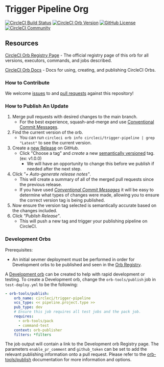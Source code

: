 # Trigger Pipeline Org

[![CircleCI Build Status](https://circleci.com/gh/CircleCI-Public/trigger-pipeline-orb.svg?style=shield "CircleCI Build Status")](https://circleci.com/gh/CircleCI-Public/trigger-pipeline-orb) [![CircleCI Orb Version](https://badges.circleci.com/orbs/circleci/trigger-pipeline.svg)](https://circleci.com/developer/orbs/orb/circleci/trigger-pipeline) [![GitHub License](https://img.shields.io/badge/license-MIT-lightgrey.svg)](https://raw.githubusercontent.com/CircleCI-Public/trigger-pipeline-orb/main/LICENSE) [![CircleCI Community](https://img.shields.io/badge/community-CircleCI%20Discuss-343434.svg)](https://discuss.circleci.com/c/ecosystem/orbs)

<!-- TBD. --->

## Resources

[CircleCI Orb Registry Page](https://circleci.com/developer/orbs/orb/circleci/trigger-pipeline) - The official registry page of this orb for all versions, executors, commands, and jobs described.

[CircleCI Orb Docs](https://circleci.com/docs/orb-intro/#section=configuration) - Docs for using, creating, and publishing CircleCI Orbs.

### How to Contribute

We welcome [issues](https://github.com/CircleCI-Public/trigger-pipeline-orb/issues) to and [pull requests](https://github.com/CircleCI-Public/trigger-pipeline-orb/pulls) against this repository!

### How to Publish An Update
1. Merge pull requests with desired changes to the main branch.
    - For the best experience, squash-and-merge and use [Conventional Commit Messages](https://conventionalcommits.org/).
2. Find the current version of the orb.
    - You can run `circleci orb info circleci/trigger-pipeline | grep "Latest"` to see the current version.
3. Create a [new Release](https://github.com/CircleCI-Public/trigger-pipeline-orb/releases/new) on GitHub.
    - Click "Choose a tag" and _create_ a new [semantically versioned](http://semver.org/) tag. (ex: v1.0.0)
      - We will have an opportunity to change this before we publish if needed after the next step.
4.  Click _"+ Auto-generate release notes"_.
    - This will create a summary of all of the merged pull requests since the previous release.
    - If you have used _[Conventional Commit Messages](https://conventionalcommits.org/)_ it will be easy to determine what types of changes were made, allowing you to ensure the correct version tag is being published.
5. Now ensure the version tag selected is semantically accurate based on the changes included.
6. Click _"Publish Release"_.
    - This will push a new tag and trigger your publishing pipeline on CircleCI.

### Development Orbs

Prerequisites:

- An initial sevmer deployment must be performed in order for Development orbs to be published and seen in the [Orb Registry](https://circleci.com/developer/orbs).

A [Development orb](https://circleci.com/docs/orb-concepts/#development-orbs) can be created to help with rapid development or testing. To create a Development orb, change the `orb-tools/publish` job in `test-deploy.yml` to be the following:

```yaml
- orb-tools/publish:
    orb_name: circleci/trigger-pipeline
    vcs_type: << pipeline.project.type >>
    pub_type: dev
    # Ensure this job requires all test jobs and the pack job.
    requires:
      - orb-tools/pack
      - command-test
    context: orb-publisher
    filters: *filters
```

The job output will contain a link to the Development orb Registry page. The parameters `enable_pr_comment` and `github_token` can be set to add the relevant publishing information onto a pull request. Please refer to the [orb-tools/publish](https://circleci.com/developer/orbs/orb/circleci/orb-tools#jobs-publish) documentation for more information and options.
